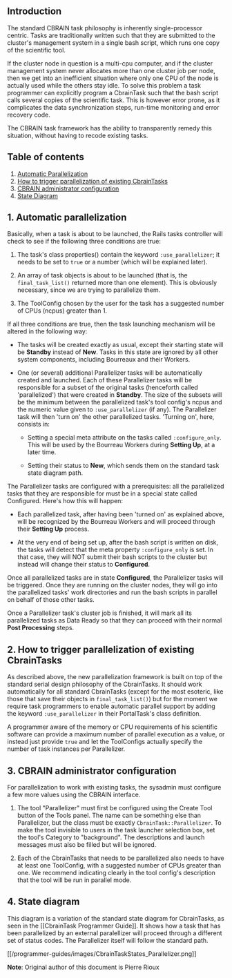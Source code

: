 
## Introduction

The standard CBRAIN task philosophy is inherently single-processor centric. 
Tasks are traditionally written such that they are submitted to the 
cluster's management system in a single bash script, which runs one copy of 
the scientific tool. 

If the cluster node in question is a multi-cpu computer, and if the cluster
management system never allocates more than one cluster job per node, then we
get into an inefficient situation where only one CPU of the node is actually 
used while the others stay idle. To solve this problem a task programmer can 
explicitly program a CbrainTask such that the bash script calls several copies 
of the scientific task. This is however error prone, as it complicates the 
data synchronization steps, run-time monitoring and error recovery code. 

The CBRAIN task framework has the ability to transparently remedy this situation, 
without having to recode existing tasks.

## Table of contents

1. [Automatic Parallelization](#auto)
2. [How to trigger parallelization of existing CbrainTasks](#trigger)
3. [CBRAIN administrator configuration](#conf)
4. [State Diagram](#diags)

<a name="auto" />

## 1. Automatic parallelization

Basically, when a task is about to be launched,
the Rails tasks controller will check to see if the following three
conditions are true:

  1. The task's class properties() contain the keyword
     ``:use_parallelizer``; it needs to be set to ``true`` or a number (which
     will be explained later).

  2. An array of task objects is about to be launched (that is, the
     ``final_task_list()`` returned more than one element). This is
     obviously necessary, since we are trying to parallelize them.

  3. The ToolConfig chosen by the user for the task has a suggested
     number of CPUs (ncpus) greater than 1.

If all three conditions are true, then the task launching mechanism will
be altered in the following way:

* The tasks will be created exactly as usual, except their
  starting state will be **Standby** instead of **New**. Tasks in this
  state are ignored by all other system components, including
  Bourreaux and their Workers.

* One (or several) additional Parallelizer tasks will be
  automatically created and launched. Each of these Parallelizer
  tasks will be responsible for a subset of the original tasks
  (henceforth called 'parallelized') that were created in
  **Standby**. The size of the subsets will be the minimum between
  the parallelized task's tool config's ncpus and the numeric
  value given to ``:use_parallelizer`` (if any).  The Parallelizer
  task will then 'turn on' the other parallelized tasks. 'Turning
  on', here, consists in:

  - Setting a special meta attribute on the tasks called
    ``:configure_only``.  This will be used by the Bourreau Workers
    during **Setting Up**, at a later time.

  - Setting their status to **New**, which sends them on the
    standard task state diagram path.

The Parallelizer tasks are configured with a prerequisites: all the
parallelized tasks that they are responsible for must be in a special
state called Configured. Here's how this will happen:

* Each parallelized task, after having been 'turned on' as
  explained above, will be recognized by the Bourreau Workers and
  will proceed through their **Setting Up** process.

* At the very end of being set up, after the bash script is
  written on disk, the tasks will detect that the meta property
  ``:configure_only`` is set. In that case, they will NOT submit
  their bash scripts to the cluster but instead will change
  their status to **Configured**.

Once all parallelized tasks are in state **Configured**, the Parallelizer
tasks will be triggered. Once they are running on the cluster nodes,
they will go into the parallelized tasks' work directories and run
the bash scripts in parallel on behalf of those other tasks.

Once a Parallelizer task's cluster job is finished, it will mark
all its parallelized tasks as Data Ready so that they can proceed
with their normal **Post Processing** steps.

<a name="trigger" />

## 2. How to trigger parallelization of existing CbrainTasks

As described above, the new parallelization framework is built on
top of the standard serial design philosophy of the CbrainTasks.
It should work automatically for all standard CbrainTasks (except
for the most esoteric, like those that save their objects in
``final_task_list()``) but for the moment we require task programmers
to enable automatic parallel support by adding the keyword
``:use_parallelizer`` in their PortalTask's class definition.

A programmer aware of the memory or CPU requirements of his scientific
software can provide a maximum number of parallel execution as a
value, or instead just provide ``true`` and let the ToolConfigs
actually specify the number of task instances per Parallelizer.

<a name="conf" />

## 3. CBRAIN administrator configuration

For parallelization to work with existing tasks, the sysadmin must
configure a few more values using the CBRAIN interface.

  1. The tool "Parallelizer" must first be configured using the
     Create Tool button of the Tools panel. The name can be something
     else than Parallelizer, but the class must be exactly
     ``CbrainTask::Parallelizer``. To make the tool invisible to
     users in the task launcher selection box, set the tool's
     Category to "background". The descriptions and launch messages
     must also be filled but will be ignored.

  2. Each of the CbrainTasks that needs to be parallelized also
     needs to have at least one ToolConfig, with a suggested number
     of CPUs greater than one. We recommend indicating clearly in the
     tool config's description that the tool will be run in
     parallel mode.

<a name="diags" />

## 4. State diagram

This diagram is a variation of the standard state diagram
for CbrainTasks, as seen in the [[CbrainTask Programmer Guide]].
It shows how a task that has been parallelized by an external
paralellizer will proceed through a different set of status
codes. The Parallelizer itself will follow the standard path.

[[/programmer-guides/images/CbrainTaskStates_Parallelizer.png]]

**Note**: Original author of this document is Pierre Rioux